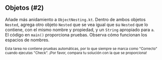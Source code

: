 ## Objetos (#2)

Añade más anidamiento a `ObjectNesting.kt`. Dentro de ambos objetos `Nested`, agrega otro objeto `Nested` que se vea igual que su `Nested` que lo contiene, con el mismo nombre y propiedad, y un `String` apropiado para `a`. El código en `main()` proporciona pruebas. Observa cómo funcionan los espacios de nombres.

<sub> Esta tarea no contiene pruebas automáticas, por lo que siempre se marca como "Correcto" cuando ejecutas "Check". ¡Por favor, compara tu solución con la que se proporciona! </sub>